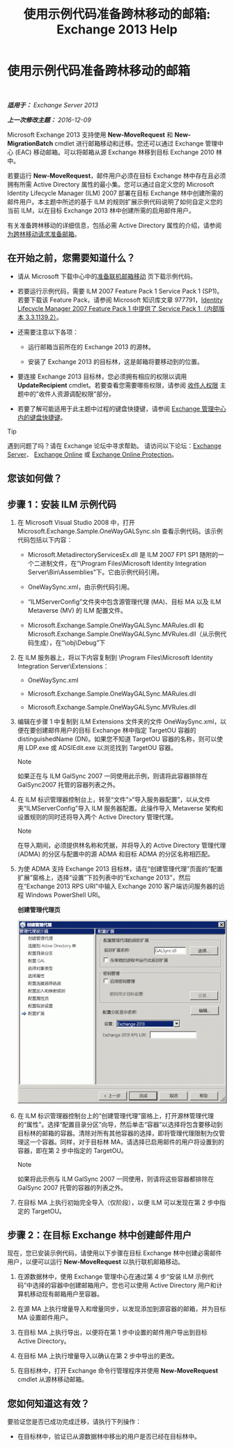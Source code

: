 ﻿---
title: '使用示例代码准备跨林移动的邮箱: Exchange 2013 Help'
TOCTitle: 使用示例代码准备跨林移动的邮箱
ms:assetid: f35ac7a5-bb84-4653-b6d0-65906e93627b
ms:mtpsurl: https://technet.microsoft.com/zh-cn/library/Ee861124(v=EXCHG.150)
ms:contentKeyID: 50491975
ms.date: 01/11/2018
mtps_version: v=EXCHG.150
ms.translationtype: HT
---

# 使用示例代码准备跨林移动的邮箱

 

_**适用于：** Exchange Server 2013_

_**上一次修改主题：** 2016-12-09_

Microsoft Exchange 2013 支持使用 **New-MoveRequest** 和 **New-MigrationBatch** cmdlet 进行邮箱移动和迁移。您还可以通过 Exchange 管理中心 (EAC) 移动邮箱。可以将邮箱从源 Exchange 林移到目标 Exchange 2010 林中。

若要运行 **New-MoveRequest**，邮件用户必须在目标 Exchange 林中存在且必须拥有所需 Active Directory 属性的最小集。您可以通过自定义您的 Microsoft Identity Lifecycle Manager (ILM) 2007 部署在目标 Exchange 林中创建所需的邮件用户。本主题中所述的基于 ILM 的规则扩展示例代码说明了如何自定义您的当前 ILM，以在目标 Exchange 2013 林中创建所需的启用邮件用户。

有关准备跨林移动的详细信息，包括必需 Active Directory 属性的介绍，请参阅[为跨林移动请求准备邮箱](prepare-mailboxes-for-cross-forest-move-requests-exchange-2013-help.md)。

## 在开始之前，您需要知道什么？

  - 请从 Microsoft 下载中心中的[准备联机邮箱移动](https://go.microsoft.com/fwlink/p/?linkid=177882) 页下载示例代码。

  - 若要运行示例代码，需要 ILM 2007 Feature Pack 1 Service Pack 1 (SP1)。若要下载该 Feature Pack，请参阅 Microsoft 知识库文章 977791，[Identity Lifecycle Manager 2007 Feature Pack 1 中提供了 Service Pack 1（内部版本 3.3.1139.2）](http://go.microsoft.com/fwlink/p/?linkid=3052&kbid=977791)。

  - 还需要注意以下各项：
    
      - 运行邮箱当前所在的 Exchange 2013 的源林。
    
      - 安装了 Exchange 2013 的目标林，这是邮箱将要移动到的位置。

  - 要连接 Exchange 2013 目标林，您必须拥有相应的权限以调用 **UpdateRecipient** cmdlet。若要查看您需要哪些权限，请参阅 [收件人权限](recipients-permissions-exchange-2013-help.md) 主题中的"收件人资源调配权限"部分。

  - 若要了解可能适用于此主题中过程的键盘快捷键，请参阅 [Exchange 管理中心内的键盘快捷键](keyboard-shortcuts-in-the-exchange-admin-center-exchange-online-protection-help.md)。

> [!tip]
> 遇到问题了吗？请在 Exchange 论坛中寻求帮助。 请访问以下论坛：<a href="https://go.microsoft.com/fwlink/p/?linkid=60612">Exchange Server</a>、 <a href="https://go.microsoft.com/fwlink/p/?linkid=267542">Exchange Online</a> 或 <a href="https://go.microsoft.com/fwlink/p/?linkid=285351">Exchange Online Protection</a>。


## 您该如何做？

## 步骤 1：安装 ILM 示例代码

1.  在 Microsoft Visual Studio 2008 中，打开 Microsoft.Exchange.Sample.OneWayGALSync.sln 查看示例代码。该示例代码包括以下内容：
    
      - Microsoft.MetadirectoryServicesEx.dll 是 ILM 2007 FP1 SP1 随附的一个二进制文件，在“\\Program Files\\Microsoft Identity Integration Server\\Bin\\Assemblies”下。它由示例代码引用。
    
      - OneWaySync.xml，由示例代码引用。
    
      - “ILMServerConfig”文件夹中包含源管理代理 (MA)、目标 MA 以及 ILM Metaverse (MV) 的 ILM 配置文件。
    
      - Microsoft.Exchange.Sample.OneWayGALSync.MARules.dll 和 Microsoft.Exchange.Sample.OneWayGALSync.MVRules.dll（从示例代码生成），在“\\obj\\Debug”下

2.  在 ILM 服务器上，将以下内容复制到 \\Program Files\\Microsoft Identity Integration Server\\Extensions：
    
      - OneWaySync.xml
    
      - Microsoft.Exchange.Sample.OneWayGALSync.MARules.dll
    
      - Microsoft.Exchange.Sample.OneWayGALSync.MVRules.dll

3.  编辑在步骤 1 中复制到 ILM Extensions 文件夹的文件 OneWaySync.xml，以便在要创建邮件用户的目标 Exchange 林中指定 TargetOU 容器的 distinguishedName (DN)。如果您不知道 TargetOU 容器的名称，则可以使用 LDP.exe 或 ADSIEdit.exe 以浏览找到 TargetOU 容器。
    
    > [!NOTE]
    > 如果正在与 ILM GalSync 2007 一同使用此示例，则请将此容器排除在 GalSync2007 托管的容器列表之外。


4.  在 ILM 标识管理器控制台上，转至“文件”\>“导入服务器配置”，以从文件夹“ILMServerConfig”导入 ILM 服务器配置。此操作导入 Metaverse 架构和设置规则的同时还将导入两个 Active Directory 管理代理。
    
    > [!NOTE]
    > 在导入期间，必须提供林名称和凭据，并将导入的 Active Directory 管理代理 (ADMA) 的分区与配置中的源 ADMA 和目标 ADMA 的分区名称相匹配。


5.  为使 ADMA 支持 Exchange 2013 目标林，请在“创建管理代理”页面的“配置扩展”窗格上，选择“设置”下拉列表中的“Exchange 2013”，然后在“Exchange 2013 RPS URI”中输入 Exchange 2010 客户端访问服务器的远程 Windows PowerShell URI。
    
    **创建管理代理页**
    
    ![Exchange 2010 管理代理设置](images/Aa998597.8f403cda-e5e4-4edf-887f-c1ed46cee3f5(EXCHG.150).gif "Exchange 2010 管理代理设置")  

6.  在 ILM 标识管理器控制台上的“创建管理代理”窗格上，打开源林管理代理的“属性”。选择“配置目录分区”向导，然后单击“容器”以选择将包含要移动到目标林的邮箱的容器。清除对所有其他容器的选择，即将管理代理限制为仅管理这一个容器。同样，对于目标林 MA，请选择已启用邮件的用户将设置到的容器，即在第 2 步中指定的 TargetOU。
    
    > [!NOTE]
    > 如果将此示例与 ILM GalSync 2007 一同使用，则请将这些容器都排除在 GalSync 2007 托管的容器的列表之外。


7.  在目标 MA 上执行初始完全导入（仅阶段），以便 ILM 可以发现在第 2 步中指定的 TargetOU。

## 步骤 2：在目标 Exchange 林中创建邮件用户

现在，您已安装示例代码，请使用以下步骤在目标 Exchange 林中创建必需邮件用户，以便可以运行 **New-MoveRequest** 以执行联机邮箱移动。

1.  在源数据林中，使用 Exchange 管理中心在通过第 4 步“安装 ILM 示例代码”中选择的容器中创建邮箱用户。您也可以使用 Active Directory 用户和计算机移动现有邮箱用户至容器。

2.  在源 MA 上执行增量导入和增量同步，以发现添加到源容器的邮箱，并为目标 MA 设置邮件用户。

3.  在目标 MA 上执行导出，以便将在第 1 步中设置的邮件用户导出到目标 Active Directory。

4.  在目标 MA 上执行增量导入以确认在第 2 步中导出的更改。

5.  在目标林中，打开 Exchange 命令行管理程序并使用 **New-MoveRequest** cmdlet 从源林移动邮箱。

## 您如何知道这有效？

要验证您是否已成功完成迁移，请执行下列操作：

  - 在目标林中，验证已从源数据林中移出的用户是否已经在目标林中。

